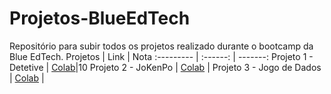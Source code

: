 # Projetos-BlueEdTech
Repositório para subir todos os projetos realizado durante o bootcamp da Blue EdTech.
Projetos | Link | Nota
:--------- | :------: | -------:
Projeto 1 - Detetive | [Colab](https://colab.research.google.com/drive/1yEwI4AeAwa_497g9ejbmqc_Uw3RPujGM#scrollTo=YpVOzNKOfqQb)|10
Projeto 2 - JoKenPo  | [Colab](https://colab.research.google.com/drive/1CK3kSaqLkym12e4iOD3hiv_S_ouP_VNp) | 
Projeto 3 - Jogo de Dados  | [Colab](https://colab.research.google.com/drive/1Sxp7-0TgoYSUS9bHFQQ3VYKLv0T1lhFh) | 


